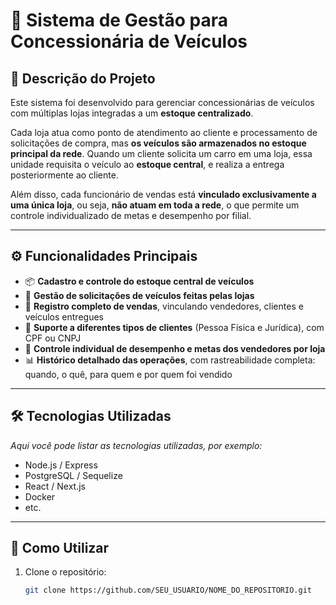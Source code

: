 # 🚗 Sistema de Gestão para Concessionária de Veículos

## 📘 Descrição do Projeto

Este sistema foi desenvolvido para gerenciar concessionárias de veículos com múltiplas lojas integradas a um **estoque centralizado**.

Cada loja atua como ponto de atendimento ao cliente e processamento de solicitações de compra, mas **os veículos são armazenados no estoque principal da rede**. Quando um cliente solicita um carro em uma loja, essa unidade requisita o veículo ao **estoque central**, e realiza a entrega posteriormente ao cliente.

Além disso, cada funcionário de vendas está **vinculado exclusivamente a uma única loja**, ou seja, **não atuam em toda a rede**, o que permite um controle individualizado de metas e desempenho por filial.

---

## ⚙️ Funcionalidades Principais

- 📦 **Cadastro e controle do estoque central de veículos**
- 🏬 **Gestão de solicitações de veículos feitas pelas lojas**
- 🧾 **Registro completo de vendas**, vinculando vendedores, clientes e veículos entregues
- 👥 **Suporte a diferentes tipos de clientes** (Pessoa Física e Jurídica), com CPF ou CNPJ
- 👤 **Controle individual de desempenho e metas dos vendedores por loja**
- 📊 **Histórico detalhado das operações**, com rastreabilidade completa: quando, o quê, para quem e por quem foi vendido

---

## 🛠️ Tecnologias Utilizadas

*Aqui você pode listar as tecnologias utilizadas, por exemplo:*

- Node.js / Express
- PostgreSQL / Sequelize
- React / Next.js
- Docker
- etc.

---

## 🚀 Como Utilizar

1. Clone o repositório:
   ```bash
   git clone https://github.com/SEU_USUARIO/NOME_DO_REPOSITORIO.git
